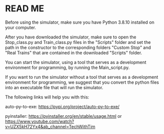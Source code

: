 # READ ME

Before using the simulator, make sure you have Python 3.8.10 installed on your computer.

After you have downloaded the simulator, make sure to open the Stop_class.py and Train_class.py 
files in the "Scripts" folder and set the path in the constructor to the corresponding folders 
"Custom Stop" and "Real Trains" that are contained in the downloaded "Scripts" folder.

You can start the simulator, using a tool that serves as a development environment for programming, 
by running the Main_script.py.

If you want to run the simulator without a tool that serves as a development environment for programming, 
we suggest that you convert the python files into an executable file that will run the simulator. 

The following links will help you with this:

auto-py-to-exe:
https://pypi.org/project/auto-py-to-exe/

pyinstaller:
https://pyinstaller.org/en/stable/usage.html or https://www.youtube.com/watch?v=UZX5kH72Yx4&ab_channel=TechWithTim
